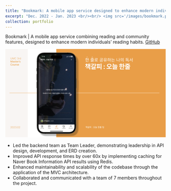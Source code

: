 ```yaml
---
title: "Bookmark: A mobile app service designed to enhance modern individuals’ reading habits"
excerpt: "Dec. 2022 - Jan. 2023 <br/><br/> <img src='/images/bookmark.png' style='width:500px'>"
collection: portfolio
---
```


Bookmark | A mobile app service combining reading and community features, designed to enhance modern individuals’ reading habits. [GitHub](https://github.com/BookMark-Oneline/BookMark_iOS)


<img src='/images/bookmark.png' alt="Bookmark Image">

- Led the backend team as Team Leader, demonstrating leadership in API design, development, and ERD creation.
- Improved API response times by over 60x by implementing caching for Naver Book Information API results using Redis.
- Enhanced maintainability and scalability of the codebase through the application of the MVC architecture.
- Collaborated and communicated with a team of 7 members throughout the project.
